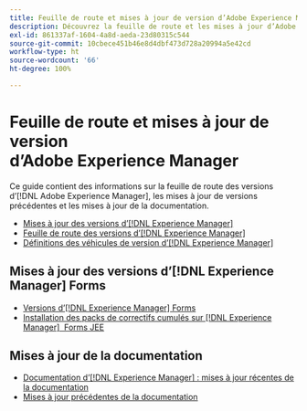 ```yaml
---
title: Feuille de route et mises à jour de version d’Adobe Experience Manager
description: Découvrez la feuille de route et les mises à jour d’Adobe Experience Manager.
exl-id: 861337af-1604-4a8d-aeda-23d80315c544
source-git-commit: 10cbece451b46e8d4dbf473d728a20994a5e42cd
workflow-type: ht
source-wordcount: '66'
ht-degree: 100%

---
```


# Feuille de route et mises à jour de version d’Adobe Experience Manager

Ce guide contient des informations sur la feuille de route des versions d’[!DNL Adobe Experience Manager], les mises à jour de versions précédentes et les mises à jour de la documentation.

* [Mises à jour des versions d’[!DNL Experience Manager]](aem-releases-updates.md)
* [Feuille de route des versions d’[!DNL Experience Manager]](update-releases-roadmap.md)
* [Définitions des véhicules de version d’[!DNL Experience Manager]](update-release-vehicle-definitions.md)

## Mises à jour des versions d’[!DNL Experience Manager] Forms

* [Versions d’[!DNL Experience Manager] Forms](aem-forms-releases.md)
* [Installation des packs de correctifs cumulés sur  [!DNL Experience Manager]  Forms JEE](install-cfp-aem-forms-jee.md)

## Mises à jour de la documentation

* [Documentation dʼ[!DNL Experience Manager] : mises à jour récentes de la documentation](documentation-updates.md)
* [Mises à jour précédentes de la documentation](previous-documentation-updates.md)
